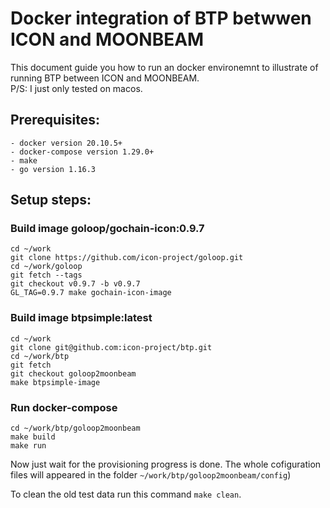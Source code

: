 # Docker integration of BTP betwwen ICON and MOONBEAM

This document guide you how to run an docker environemnt to illustrate of running BTP between ICON and MOONBEAM.   
P/S: I just only tested on macos.

## Prerequisites:  
```
- docker version 20.10.5+
- docker-compose version 1.29.0+
- make
- go version 1.16.3
```

## Setup steps:  


### Build image goloop/gochain-icon:0.9.7

```
cd ~/work
git clone https://github.com/icon-project/goloop.git
cd ~/work/goloop
git fetch --tags
git checkout v0.9.7 -b v0.9.7
GL_TAG=0.9.7 make gochain-icon-image
```

### Build image btpsimple:latest

```
cd ~/work
git clone git@github.com:icon-project/btp.git
cd ~/work/btp
git fetch
git checkout goloop2moonbeam
make btpsimple-image
```

### Run docker-compose

```
cd ~/work/btp/goloop2moonbeam
make build
make run
```

Now just wait for the provisioning progress is done. The whole cofiguration files will appeared in the folder `~/work/btp/goloop2moonbeam/config`)

To clean the old test data run this command `make clean`.
